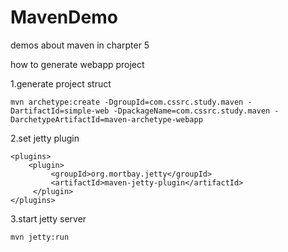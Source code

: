 # MavenDemo
demos about maven in charpter 5

>
how to generate webapp project

1.generate project struct

```
mvn archetype:create -DgroupId=com.cssrc.study.maven -DartifactId=simple-web -DpackageName=com.cssrc.study.maven -DarchetypeArtifactId=maven-archetype-webapp
```

2.set jetty plugin

```
<plugins>
    <plugin>
         <groupId>org.mortbay.jetty</groupId>
         <artifactId>maven-jetty-plugin</artifactId>
     </plugin>
</plugins>
```

3.start jetty server

```
mvn jetty:run
```
